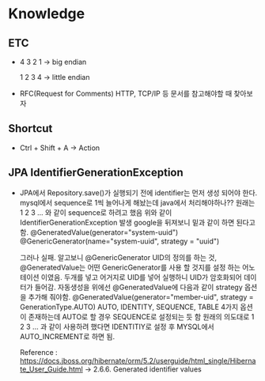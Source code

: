 # Knowledge



## ETC

- 4 3 2 1 -> big endian
  
  1 2 3 4 -> little endian

- RFC(Request for Comments) HTTP, TCP/IP 등 문서를 참고해야할 때 찾아보자


## Shortcut

- Ctrl + Shift + A -> Action

## JPA IdentifierGenerationException

- JPA에서  Repository.save()가 실행되기 전에 identifier는 먼저 생성 되어야 한다. mysql에서 sequence로 1씩 늘어나게 해놨는데 java에서 처리해야하나??
  원래는 1 2 3 ... 와 같이 sequence로 하려고 했음
  위와 같이 IdentifierGenerationException 발생
  google을 뒤져보니 밑과 같이 하면 된다고 함.
  @GeneratedValue(generator="system-uuid")
  @GenericGenerator(name="system-uuid", strategy = "uuid")
  
  그러나 실패. 알고보니 @GenericGenerator UID의 정의를 하는 것, @GeneratedValue는 어떤 GenericGenerator를 사용 할 것지를 설정 하는 어노테이션 이였음.
  두개를 넣고 어거지로 UID를 넣어 실행하니 UID가 암호화되어 데이터가 들어감.
  자동생성을 위에선 @GeneratedValue에 다음과 같이 strategy 옵션을 추가해 줘야함.
  @GeneratedValue(generator="member-uid", strategy = GenerationType.AUTO)
  AUTO, IDENTITY, SEQUENCE, TABLE 4가지 옵션이 존재하는데 AUTO로 할 경우 SEQUENCE로 설정되는 듯 함
  원래의 의도대로  1 2 3 ... 과 같이 사용하려 했다면 IDENTITIY로 설정 후 MYSQL에서 AUTO_INCREMENT로 하면 됨.
  
  Reference : https://docs.jboss.org/hibernate/orm/5.2/userguide/html_single/Hibernate_User_Guide.html
                      -> 2.6.6. Generated identifier values

 